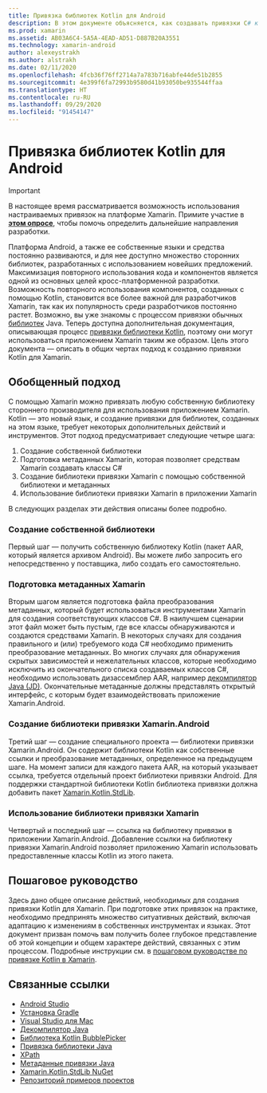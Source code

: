 ```yaml
---
title: Привязка библиотек Kotlin для Android
description: В этом документе объясняется, как создавать привязки C# к коду Kotlin, чтобы использовать нативные библиотеки в приложении Xamarin.Android.
ms.prod: xamarin
ms.assetid: AB03A6C4-5A5A-4EAD-AD51-D887B20A3551
ms.technology: xamarin-android
author: alexeystrakh
ms.author: alstrakh
ms.date: 02/11/2020
ms.openlocfilehash: 4fcb36f76ff2714a7a783b716abfe44de51b2855
ms.sourcegitcommit: 4e399f6fa72993b9580d41b93050be935544ffaa
ms.translationtype: HT
ms.contentlocale: ru-RU
ms.lasthandoff: 09/29/2020
ms.locfileid: "91454147"
---
```

# <a name="bind-android-kotlin-libraries"></a>Привязка библиотек Kotlin для Android

> [!IMPORTANT]
> В настоящее время рассматривается возможность использования настраиваемых привязок на платформе Xamarin. Примите участие в [**этом опросе**](https://www.surveymonkey.com/r/KKBHNLT), чтобы помочь определить дальнейшие направления разработки.

Платформа Android, а также ее собственные языки и средства постоянно развиваются, и для нее доступно множество сторонних библиотек, разработанных с использованием новейших предложений. Максимизация повторного использования кода и компонентов является одной из основных целей кросс-платформенной разработки. Возможность повторного использования компонентов, созданных с помощью Kotlin, становится все более важной для разработчиков Xamarin, так как их популярность среди разработчиков постоянно растет. Возможно, вы уже знакомы с процессом привязки обычных [библиотек](../binding-java-library/index.md) Java. Теперь доступна дополнительная документация, описывающая процесс [привязки библиотеки Kotlin](walkthrough.md), поэтому они могут использоваться приложением Xamarin таким же образом. Цель этого документа — описать в общих чертах подход к созданию привязки Kotlin для Xamarin.

## <a name="high-level-approach"></a>Обобщенный подход

С помощью Xamarin можно привязать любую собственную библиотеку стороннего производителя для использования приложением Xamarin. Kotlin — это новый язык, и создание привязки для библиотек, созданных на этом языке, требует некоторых дополнительных действий и инструментов. Этот подход предусматривает следующие четыре шага:

1. Создание собственной библиотеки
1. Подготовка метаданных Xamarin, которая позволяет средствам Xamarin создавать классы C#
1. Создание библиотеки привязки Xamarin с помощью собственной библиотеки и метаданных
1. Использование библиотеки привязки Xamarin в приложении Xamarin

В следующих разделах эти действия описаны более подробно.

### <a name="build-the-native-library"></a>Создание собственной библиотеки

Первый шаг — получить собственную библиотеку Kotlin (пакет AAR, который является архивом Android). Вы можете либо запросить его непосредственно у поставщика, либо создать его самостоятельно.

### <a name="prepare-the-xamarin-metadata"></a>Подготовка метаданных Xamarin

Вторым шагом является подготовка файла преобразования метаданных, который будет использоваться инструментами Xamarin для создания соответствующих классов C#. В наилучшем сценарии этот файл может быть пустым, где все классы обнаруживаются и создаются средствами Xamarin. В некоторых случаях для создания правильного и (или) требуемого кода C# необходимо применить преобразование метаданных. Во многих случаях для обнаружения скрытых зависимостей и нежелательных классов, которые необходимо исключить из окончательного списка создаваемых классов C#, необходимо использовать дизассемблер AAR, например [декомпилятор Java (JD)](http://java-decompiler.github.io/). Окончательные метаданные должны представлять открытый интерфейс, с которым будет взаимодействовать приложение Xamarin.Android.

### <a name="build-a-xamarinandroid-binding-library"></a>Создание библиотеки привязки Xamarin.Android

Третий шаг — создание специального проекта — библиотеки привязки Xamarin.Android. Он содержит библиотеки Kotlin как собственные ссылки и преобразование метаданных, определенное на предыдущем шаге. На момент записи для каждого пакета AAR, на который указывает ссылка, требуется отдельный проект библиотеки привязки Android. Для поддержки стандартной библиотеки Kotlin библиотека привязки должна добавить пакет [Xamarin.Kotlin.StdLib](https://www.nuget.org/packages/Xamarin.Kotlin.StdLib/).

### <a name="consume-the-xamarin-binding-library"></a>Использование библиотеки привязки Xamarin

Четвертый и последний шаг — ссылка на библиотеку привязки в приложении Xamarin.Android. Добавление ссылки на библиотеку привязки Xamarin.Android позволяет приложению Xamarin использовать предоставленные классы Kotlin из этого пакета.

## <a name="walkthrough"></a>Пошаговое руководство

Здесь дано общее описание действий, необходимых для создания привязки Kotlin для Xamarin. При подготовке этих привязок на практике, необходимо предпринять множество ситуативных действий, включая адаптацию к изменениям в собственных инструментах и языках. Этот документ призван помочь вам получить более глубокое представление об этой концепции и общем характере действий, связанных с этим процессом. Подробные инструкции см. в [пошаговом руководстве по привязке Kotlin в Xamarin](walkthrough.md).

## <a name="related-links"></a>Связанные ссылки

- [Android Studio](https://developer.android.com/studio)
- [Установка Gradle](https://gradle.org/install/)
- [Visual Studio для Mac](https://visualstudio.microsoft.com/downloads)
- [Декомпилятор Java](http://java-decompiler.github.io/)
- [Библиотека Kotlin BubblePicker](https://github.com/igalata/Bubble-Picker)
- [Привязка библиотеки Java](../binding-java-library/index.md)
- [XPath](https://www.w3.org/TR/xpath/)
- [Метаданные привязки Java](../binding-java-library/customizing-bindings/java-bindings-metadata.md)
- [Xamarin.Kotlin.StdLib NuGet](https://www.nuget.org/packages/Xamarin.Kotlin.StdLib/)
- [Репозиторий примеров проектов](https://github.com/xamcat/xamarin-binding-kotlin-framework)
